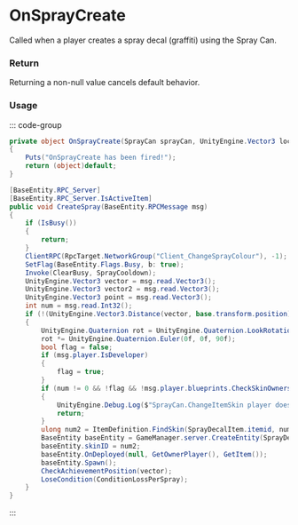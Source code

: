 # OnSprayCreate
<Badge type="info" text="Crafting"/><Badge type="danger" text="Carbon Compatible"/><Badge type="warning" text="Oxide Compatible"/>
Called when a player creates a spray decal (graffiti) using the Spray Can.

### Return
Returning a non-null value cancels default behavior.

### Usage
::: code-group
```csharp [Example]
private object OnSprayCreate(SprayCan sprayCan, UnityEngine.Vector3 local0, UnityEngine.Quaternion local5)
{
	Puts("OnSprayCreate has been fired!");
	return (object)default;
}
```
```csharp [Source — Assembly-CSharp @ SprayCan]
[BaseEntity.RPC_Server]
[BaseEntity.RPC_Server.IsActiveItem]
public void CreateSpray(BaseEntity.RPCMessage msg)
{
	if (IsBusy())
	{
		return;
	}
	ClientRPC(RpcTarget.NetworkGroup("Client_ChangeSprayColour"), -1);
	SetFlag(BaseEntity.Flags.Busy, b: true);
	Invoke(ClearBusy, SprayCooldown);
	UnityEngine.Vector3 vector = msg.read.Vector3();
	UnityEngine.Vector3 vector2 = msg.read.Vector3();
	UnityEngine.Vector3 point = msg.read.Vector3();
	int num = msg.read.Int32();
	if (!(UnityEngine.Vector3.Distance(vector, base.transform.position) > 4.5f))
	{
		UnityEngine.Quaternion rot = UnityEngine.Quaternion.LookRotation((new UnityEngine.Plane(vector2, vector).ClosestPointOnPlane(point) - vector).normalized, vector2);
		rot *= UnityEngine.Quaternion.Euler(0f, 0f, 90f);
		bool flag = false;
		if (msg.player.IsDeveloper)
		{
			flag = true;
		}
		if (num != 0 && !flag && !msg.player.blueprints.CheckSkinOwnership(num, msg.player.userID))
		{
			UnityEngine.Debug.Log($"SprayCan.ChangeItemSkin player does not have item :{num}:");
			return;
		}
		ulong num2 = ItemDefinition.FindSkin(SprayDecalItem.itemid, num);
		BaseEntity baseEntity = GameManager.server.CreateEntity(SprayDecalEntityRef.resourcePath, vector, rot);
		baseEntity.skinID = num2;
		baseEntity.OnDeployed(null, GetOwnerPlayer(), GetItem());
		baseEntity.Spawn();
		CheckAchievementPosition(vector);
		LoseCondition(ConditionLossPerSpray);
	}
}

```
:::
